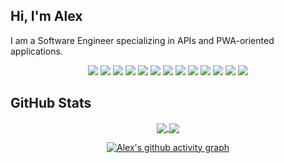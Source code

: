 <h2>Hi, I'm Alex</h2>
<p>I am a Software Engineer specializing in APIs and PWA-oriented applications.</p>


<div align="center">
  
  ![](https://img.shields.io/badge/-GIT-282f36?style=for-the-badge&logo=git&logoColorF1502f&labelColor=282f36)
  ![](https://img.shields.io/badge/-HTML-282f36?style=for-the-badge&logo=html5&logoColor=e34c26&labelColor=282f36)
  ![](https://img.shields.io/badge/-CSS-282f36?style=for-the-badge&logo=css3&logoColor=3C99DC&labelColor=282f36)
  ![](https://img.shields.io/badge/-Sass-282f36?style=for-the-badge&logo=sass&logoColor=CD6799&labelColor=282f36)
  ![](https://img.shields.io/badge/-JavaScript-282f36?style=for-the-badge&logo=javascript&logoColor=f7df1e&labelColor=282f36)
  ![](https://img.shields.io/badge/-React-282f36?style=for-the-badge&logo=react&logoColor=61DBFB&labelColor=282f36)
  ![](https://img.shields.io/badge/-firebase-282f36?style=for-the-badge&logo=firebase&logoColor=FFA611&labelColor=282f36)
  ![](https://img.shields.io/badge/-mongodb-282f36?style=for-the-badge&logo=mongodb&logoColor=4DB33D&labelColor=282f36)
  ![](https://img.shields.io/badge/-C%23-282f36?style=for-the-badge&logo=csharp&logoColor=9b4993&labelColor=282f36)
  ![](https://img.shields.io/badge/-.net-282f36?style=for-the-badge&logo=dotnet&logoColor=8e71f5&labelColor=282f36)
  ![](https://img.shields.io/badge/-mysql-282f36?style=for-the-badge&logo=mysql&logoColor=f29111&labelColor=282f36)
  ![](https://img.shields.io/badge/-Python-282f36?style=for-the-badge&logo=python&logoColor=4B8BBE&labelColor=282f36)
  ![](https://img.shields.io/badge/-Docker-282f36?style=for-the-badge&logo=docker&logoColor=3d89cc&labelColor=282f36)
  
  
  
</div>

## GitHub Stats

<div align="center">
  <a href="https://github.com/a-shevlin/a-shevlin">
    <img align="center" src="https://github-readme-stats.vercel.app/api/top-langs/?username=a-shevlin&hide=java,html,&theme=tokyonight&layout=compact&hide_border=true&langs_count=4" />
  </a>
  
  <a href="https://github.com/a-shevlin/a-shevlin">
    <img align="center" src="https://github-readme-stats.vercel.app/api?username=a-shevlin&theme=tokyonight&hide_border=true&show_icons=true"/>
  </a>
</div>

<p></p>

<div align="center">
  
  [![Alex's github activity graph](https://github-readme-activity-graph.vercel.app/graph?username=a-shevlin&theme=tokyo-night)](https://github.com/ashutosh00710/github-readme-activity-graph)
  
</div>
  
<!--
**a-shevlin/a-shevlin** is a ✨ _special_ ✨ repository because its `README.md` (this file) appears on your GitHub profile.

Here are some ideas to get you started:

- 🔭 I’m currently working on ...
- 🌱 I’m currently learning ...
- 👯 I’m looking to collaborate on ...
- 🤔 I’m looking for help with ...
- 💬 Ask me about ...
- 📫 How to reach me: ...
- 😄 Pronouns: ...
- ⚡ Fun fact: ...
-->
